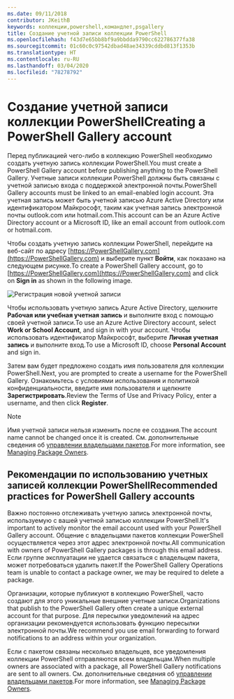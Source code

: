 ```yaml
---
ms.date: 09/11/2018
contributor: JKeithB
keywords: коллекции,powershell,командлет,psgallery
title: Создание учетной записи коллекции PowerShell
ms.openlocfilehash: f43d7e65bb8bf9a9bbdda9790cc622786377fa38
ms.sourcegitcommit: 01c60c0c97542dbad48ae34339cddbd813f1353b
ms.translationtype: HT
ms.contentlocale: ru-RU
ms.lasthandoff: 03/04/2020
ms.locfileid: "78278792"
---
```

# <a name="creating-a-powershell-gallery-account"></a><span data-ttu-id="6747e-103">Создание учетной записи коллекции PowerShell</span><span class="sxs-lookup"><span data-stu-id="6747e-103">Creating a PowerShell Gallery account</span></span>

<span data-ttu-id="6747e-104">Перед публикацией чего-либо в коллекцию PowerShell необходимо создать учетную запись коллекции PowerShell.</span><span class="sxs-lookup"><span data-stu-id="6747e-104">You must create a PowerShell Gallery account before publishing anything to the PowerShell Gallery.</span></span>
<span data-ttu-id="6747e-105">Учетные записи коллекции PowerShell должны быть связаны с учетной записью входа с поддержкой электронной почты.</span><span class="sxs-lookup"><span data-stu-id="6747e-105">PowerShell Gallery accounts must be linked to an email-enabled login account.</span></span> <span data-ttu-id="6747e-106">Эта учетная запись может быть учетной записью Azure Active Directory или идентификатором Майкрософт, таким как учетная запись электронной почты outlook.com или hotmail.com.</span><span class="sxs-lookup"><span data-stu-id="6747e-106">This account can be an Azure Active Directory account or a Microsoft ID, like an email account from outlook.com or hotmail.com.</span></span>

<span data-ttu-id="6747e-107">Чтобы создать учетную запись коллекции PowerShell, перейдите на веб-сайт по адресу [https://PowerShellGallery.com](https://PowerShellGallery.com) и выберите пункт **Войти**, как показано на следующем рисунке.</span><span class="sxs-lookup"><span data-stu-id="6747e-107">To create a PowerShell Gallery account, go to [https://PowerShellGallery.com](https://PowerShellGallery.com) and click on **Sign in** as shown in the following image.</span></span>

![Регистрация новой учетной записи](media/creating-an-account/CreateAccount-Register.png)

<span data-ttu-id="6747e-109">Чтобы использовать учетную запись Azure Active Directory, щелкните **Рабочая или учебная учетная запись** и выполните вход с помощью своей учетной записи.</span><span class="sxs-lookup"><span data-stu-id="6747e-109">To use an Azure Active Directory account, select **Work or School Account**, and sign in with your account.</span></span> <span data-ttu-id="6747e-110">Чтобы использовать идентификатор Майкрософт, выберите **Личная учетная запись** и выполните вход.</span><span class="sxs-lookup"><span data-stu-id="6747e-110">To use a Microsoft ID, choose **Personal Account** and sign in.</span></span>

<span data-ttu-id="6747e-111">Затем вам будет предложено создать имя пользователя для коллекции PowerShell.</span><span class="sxs-lookup"><span data-stu-id="6747e-111">Next, you are prompted to create a username for the PowerShell Gallery.</span></span> <span data-ttu-id="6747e-112">Ознакомьтесь с условиями использования и политикой конфиденциальности, введите имя пользователя и щелкните **Зарегистрировать**.</span><span class="sxs-lookup"><span data-stu-id="6747e-112">Review the Terms of Use and Privacy Policy, enter a username, and then click **Register**.</span></span>

> [!NOTE]
> <span data-ttu-id="6747e-113">Имя учетной записи нельзя изменить после ее создания.</span><span class="sxs-lookup"><span data-stu-id="6747e-113">The account name cannot be changed once it is created.</span></span> <span data-ttu-id="6747e-114">См. дополнительные сведения об [управлении владельцами пакетов](managing-package-owners.md).</span><span class="sxs-lookup"><span data-stu-id="6747e-114">For more information, see [Managing Package Owners](managing-package-owners.md).</span></span>

## <a name="recommended-practices-for-powershell-gallery-accounts"></a><span data-ttu-id="6747e-115">Рекомендации по использованию учетных записей коллекции PowerShell</span><span class="sxs-lookup"><span data-stu-id="6747e-115">Recommended practices for PowerShell Gallery accounts</span></span>

<span data-ttu-id="6747e-116">Важно постоянно отслеживать учетную запись электронной почты, используемую с вашей учетной записью коллекции PowerShell.</span><span class="sxs-lookup"><span data-stu-id="6747e-116">It's important to actively monitor the email account used with your PowerShell Gallery account.</span></span> <span data-ttu-id="6747e-117">Общение с владельцами пакетов коллекции PowerShell осуществляется через этот адрес электронной почты.</span><span class="sxs-lookup"><span data-stu-id="6747e-117">All communication with owners of PowerShell Gallery packages is through this email address.</span></span> <span data-ttu-id="6747e-118">Если группе эксплуатации не удается связаться с владельцем пакета, может потребоваться удалить пакет.</span><span class="sxs-lookup"><span data-stu-id="6747e-118">If the PowerShell Gallery Operations team is unable to contact a package owner, we may be required to delete a package.</span></span>

<span data-ttu-id="6747e-119">Организации, которые публикуют в коллекцию PowerShell, часто создают для этого уникальные внешние учетные записи.</span><span class="sxs-lookup"><span data-stu-id="6747e-119">Organizations that publish to the PowerShell Gallery often create a unique external account for that purpose.</span></span> <span data-ttu-id="6747e-120">Для пересылки уведомлений на адрес организации рекомендуется использовать функцию пересылки электронной почты.</span><span class="sxs-lookup"><span data-stu-id="6747e-120">We recommend you use email forwarding to forward notifications to an address within your organization.</span></span>

<span data-ttu-id="6747e-121">Если с пакетом связаны несколько владельцев, все уведомления коллекции PowerShell отправляются всем владельцам.</span><span class="sxs-lookup"><span data-stu-id="6747e-121">When multiple owners are associated with a package, all PowerShell Gallery notifications are sent to all owners.</span></span> <span data-ttu-id="6747e-122">См. дополнительные сведения об [управлении владельцами пакетов](managing-package-owners.md).</span><span class="sxs-lookup"><span data-stu-id="6747e-122">For more information, see [Managing Package Owners](managing-package-owners.md).</span></span>
